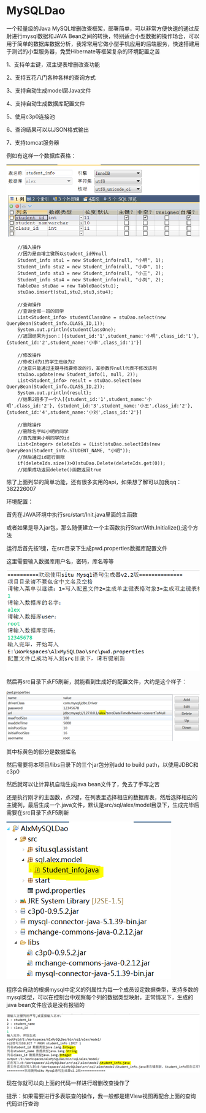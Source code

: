 # MySQLDao
一个轻量级的Java MySQL增删改查框架，部署简单，可以非常方便快速的通过反射进行mysql数据和JAVA Bean之间的转换，特别适合小型数据的操作场合，可以用于简单的数据库数据分析，我常常用它做小型手机应用的后端服务，快速搭建用于测试的小型服务器，免受Hibernate等框架复杂的环境配置之苦

1、支持单主键，双主键表增删改查功能 

2、支持五花八门各种各样的查询方式 

3、支持自动生成model层Java文件 

4、支持自动生成数据库配置文件 

5、使用c3p0连接池

6、查询结果可以以JSON格式输出

7、支持tomcat服务器

例如有这样一个数据库表格：

![image](https://github.com/AlexZhuo/MySQLDao/blob/master/tutorial/6.PNG)

	
		//插入操作
		//因为是自增主键所以student_id传null
		Student_info stu1 = new Student_info(null, "小明", 1);
		Student_info stu2 = new Student_info(null, "小李", 1);
		Student_info stu3 = new Student_info(null, "小王", 2);
		Student_info stu4 = new Student_info(null, "小刘", 2);
		TableDao stuDao = new TableDao(stu1);
		stuDao.insert(stu1,stu2,stu3,stu4);
		
		//查询操作
		//查询全部一班的同学
		List<Student_info> studentClassOne = stuDao.select(new QueryBean(Student_info.CLASS_ID,1));
		System.out.println(studentClassOne);
		//返回结果为json：[{student_id:'1',student_name:'小明',class_id:'1'}, {student_id:'2',student_name:'小李',class_id:'1'}]
		
		//修改操作
		//修改id为1的学生班级为2
		//注意只能通过主键寻找要修改的行，某参数传null代表不修改该列
		stuDao.update(new Student_info(1, null, 2));
		List<Student_info> result = stuDao.select(new QueryBean(Student_info.CLASS_ID,2));
		System.out.println(result);
		//结果2班多了一个人[{student_id:'1',student_name:'小明',class_id:'2'}, {student_id:'3',student_name:'小王',class_id:'2'}, {student_id:'4',student_name:'小刘',class_id:'2'}]

		//删除操作
		//删除名字叫小明的同学
		//首先搜索小明同学的id
		List<Integer> deleteIds = (List)stuDao.selectIds(new QueryBean(Student_info.STUDENT_NAME, "小明"));
		//然后通过id进行删除
		if(deleteIds.size()>0)stuDao.Delete(deleteIds.get(0));
		//如果成功返回delete()函数返回true
	
除了上面列举的简单功能，还有很多实用的api，如果想了解可以加我qq：382226007

环境配置：
	
首先在JAVA环境中执行src/start/Init.java里面的主函数
	
或者如果是导入jar包，那么随便建立一个主函数执行StartWith.Initialize();这个方法
	
运行后首先按1键，在src目录下生成pwd.properties数据库配置文件
	
这里需要输入数据库用户名，密码，库名等等
	
![image](https://github.com/AlexZhuo/MySQLDao/blob/master/tutorial/2.PNG)
	
然后再src目录下点F5刷新，就能看到生成好的配置文件，大约是这个样子：
	
![image](https://github.com/AlexZhuo/MySQLDao/blob/master/tutorial/1.PNG)
	
其中标黄色的部分是数据库名
	
然后需要将本项目/libs目录下的三个jar包分别add to build path，以使用JDBC和c3p0
	
然后就可以让计算机自动生成java bean文件了，免去了手写之苦
	
还是执行刚才的主函数，点2键，在列表里选择相应的数据库表，然后选择相应的主键列，最后生成一个.java文件，默认是src/sql/alex/model目录下，生成完毕后需要在src目录下点F5刷新
	
![image](https://github.com/AlexZhuo/MySQLDao/blob/master/tutorial/5.PNG)

程序会自动的根据mysql中定义的列属性为每一个成员设定数据类型，支持多数的mysql类型，可以在控制台中观察每个列的数据类型映射，正常情况下，生成的java bean文件应该是没有报错的

![image](https://github.com/AlexZhuo/MySQLDao/blob/master/tutorial/4.PNG)
	
现在你就可以向上面的代码一样进行增删改查操作了

提示：如果需要进行多表联查的操作，我一般都是建View视图再配合上面的查询代码进行查询


	
	

